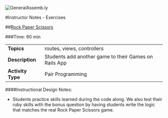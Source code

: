 ![GeneralAssemb.ly](http://studio.generalassemb.ly/GA_Slide_Assets/Exercise_icon_md.png)


#Instructor Notes - Exercises

##[Rock Paper Scissors](starter_code/rock_paper_scissors.md)

###Time: 60 min
	
| | |
|------------- |:-------------|
| __Topics__ | routes, views, controllers| 
| __Description__| Students add another game to their Games on Rails App|
| __Activity Type__| Pair Programming|


####Instructional Design Notes: 

*	Students practice skills learned during the code along. We also test their ruby skills with the bonus question by having students write the logic that matches the real Rock Paper Scissors game.